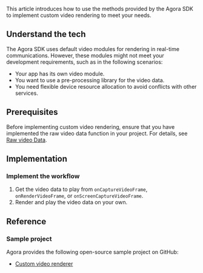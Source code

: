 This article introduces how to use the methods provided by the Agora SDK to implement custom video rendering to meet your needs.

## Understand the tech

The Agora SDK uses default video modules for rendering in real-time communications.
However, these modules might not meet your development requirements, such as in the following scenarios:

- Your app has its own video module.
- You want to use a pre-processing library for the video data.
- You need flexible device resource allocation to avoid conflicts with other services.

## Prerequisites

Before implementing custom video rendering, ensure that you have implemented the raw video data function in your project. For details, see [Raw video Data](raw_audio_data_ios).
## Implementation

### Implement the workflow

1. Get the video data to play from `onCaptureVideoFrame`, `onRenderVideoFrame`, or `onScreenCaptureVideoFrame`.
2. Render and play the video data on your own.

## Reference

### Sample project

Agora provides the following open-source sample project on GitHub:
- [Custom video renderer](https://github.com/AgoraIO/API-Examples/blob/dev/3.6.200/Android/APIExample/app/src/main/java/io/agora/api/example/examples/advanced/CustomRemoteVideoRender.java)